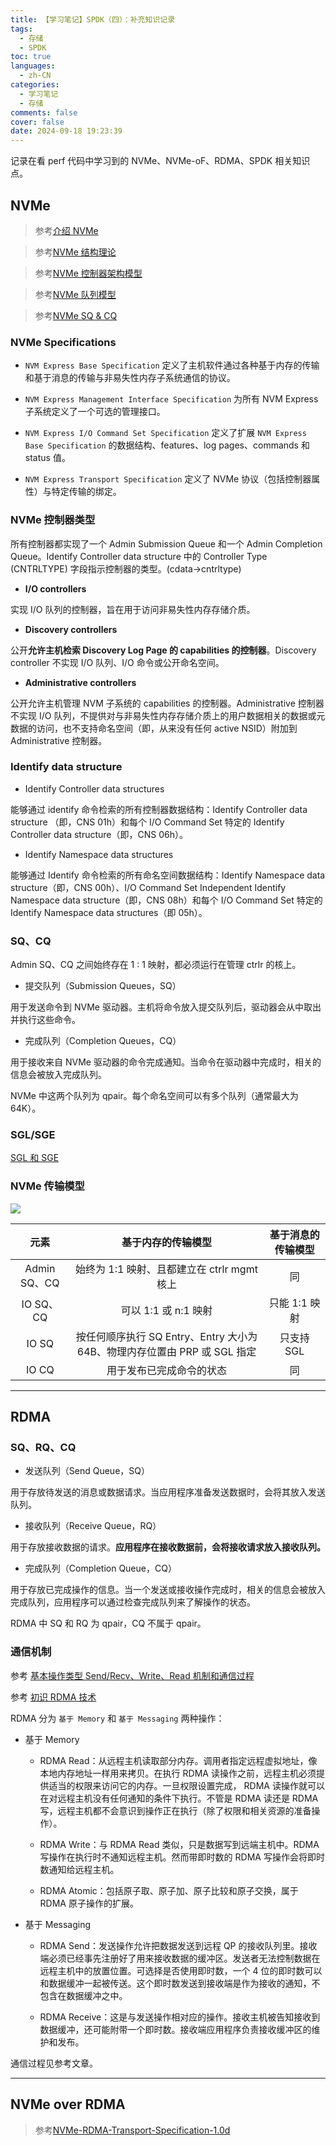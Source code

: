 ```yaml
---
title: 【学习笔记】SPDK（四）：补充知识记录
tags:
  - 存储
  - SPDK
toc: true
languages:
  - zh-CN
categories:
  - 学习笔记
  - 存储
comments: false
cover: false
date: 2024-09-18 19:23:39
---
```


记录在看 perf 代码中学习到的 NVMe、NVMe-oF、RDMA、SPDK 相关知识点。

<!-- more -->

## NVMe

> 参考[介绍 NVMe](https://blog.csdn.net/BGONE/article/details/123467570)  

> 参考[NVMe 结构理论](https://blog.csdn.net/BGONE/article/details/125322755)

> 参考[NVMe 控制器架构模型](https://blog.csdn.net/BGONE/article/details/125341437)

> 参考[NVMe 队列模型](https://blog.csdn.net/BGONE/article/details/125355414)

> 参考[NVMe SQ & CQ](https://datongfirmware.blogspot.com/2021/11/nvm-express-nvme-overview.html)

### NVMe Specifications

* `NVM Express Base Specification` 定义了主机软件通过各种基于内存的传输和基于消息的传输与非易失性内存子系统通信的协议。

* `NVM Express Management Interface Specification` 为所有 NVM Express 子系统定义了一个可选的管理接口。

* `NVM Express I/O Command Set Specification` 定义了扩展 `NVM Express Base Specification` 的数据结构、features、log pages、commands 和 status 值。

* `NVM Express Transport Specification` 定义了 NVMe 协议（包括控制器属性）与特定传输的绑定。

### NVMe 控制器类型

所有控制器都实现了一个 Admin Submission Queue 和一个 Admin Completion Queue。Identify Controller data structure 中的 Controller Type (CNTRLTYPE) 字段指示控制器的类型。(cdata->cntrltype)

* **I/O controllers**

实现 I/O 队列的控制器，旨在用于访问非易失性内存存储介质。

* **Discovery controllers**

公开**允许主机检索 Discovery Log Page 的 capabilities 的控制器**。Discovery controller 不实现 I/O 队列、I/O 命令或公开命名空间。

* **Administrative controllers**

公开允许主机管理 NVM 子系统的 capabilities 的控制器。Administrative 控制器不实现 I/O 队列，不提供对与非易失性内存存储介质上的用户数据相关的数据或元数据的访问，也不支持命名空间（即，从来没有任何 active NSID）附加到 Administrative 控制器。

### Identify data structure

* Identify Controller data structures

能够通过 identify 命令检索的所有控制器数据结构：Identify Controller data structure （即，CNS 01h）和每个 I/O Command Set 特定的 Identify Controller data structure（即，CNS 06h）。

* Identify Namespace data structures

能够通过 Identify 命令检索的所有命名空间数据结构：Identify Namespace data structure（即，CNS 00h）、I/O Command Set Independent Identify Namespace data structure（即，CNS 08h）和每个 I/O Command Set 特定的 Identify Namespace data structures（即 05h）。

### SQ、CQ

Admin SQ、CQ 之间始终存在 1 : 1 映射，都必须运行在管理 ctrlr 的核上。

* 提交队列（Submission Queues，SQ）

用于发送命令到 NVMe 驱动器。主机将命令放入提交队列后，驱动器会从中取出并执行这些命令。

* 完成队列（Completion Queues，CQ）

用于接收来自 NVMe 驱动器的命令完成通知。当命令在驱动器中完成时，相关的信息会被放入完成队列。

NVMe 中这两个队列为 qpair。每个命名空间可以有多个队列（通常最大为 64K）。

### SGL/SGE

[SGL 和 SGE](https://zhuanlan.zhihu.com/p/55142568)

### NVMe 传输模型

![](https://cdn.jsdelivr.net/gh/CS0522/CSBlog/source/_posts/n-spdk-04/nvme-transport-models.png)


| 元素 | 基于内存的传输模型 | 基于消息的传输模型 |
| :--: | :--: | :--: |
| Admin SQ、CQ | 始终为 1:1 映射、且都建立在 ctrlr mgmt 核上 | 同 |
| IO SQ、CQ | 可以 1:1 或 n:1 映射 | 只能 1:1 映射 |
| IO SQ | 按任何顺序执行 SQ Entry、Entry 大小为 64B、物理内存位置由 PRP 或 SGL 指定 | 只支持 SGL |
| IO CQ | 用于发布已完成命令的状态 | 同 |

---

## RDMA

### SQ、RQ、CQ

* 发送队列（Send Queue，SQ）

用于存放待发送的消息或数据请求。当应用程序准备发送数据时，会将其放入发送队列。

* 接收队列（Receive Queue，RQ）

用于存放接收数据的请求。**应用程序在接收数据前，会将接收请求放入接收队列。**

* 完成队列（Completion Queue，CQ）

用于存放已完成操作的信息。当一个发送或接收操作完成时，相关的信息会被放入完成队列，应用程序可以通过检查完成队列来了解操作的状态。

RDMA 中 SQ 和 RQ 为 qpair，CQ 不属于 qpair。

### 通信机制

参考 [基本操作类型 Send/Recv、Write、Read 机制和通信过程](https://blog.csdn.net/lianghuaju/article/details/140240461)

参考 [初识 RDMA 技术](https://zhuanlan.zhihu.com/p/649468433)

RDMA 分为 `基于 Memory` 和 `基于 Messaging` 两种操作：

* 基于 Memory

    * RDMA Read：从远程主机读取部分内存。调用者指定远程虚拟地址，像本地内存地址一样用来拷贝。在执行 RDMA 读操作之前，远程主机必须提供适当的权限来访问它的内存。一旦权限设置完成， RDMA 读操作就可以在对远程主机没有任何通知的条件下执行。不管是 RDMA 读还是 RDMA 写，远程主机都不会意识到操作正在执行（除了权限和相关资源的准备操作）。

    * RDMA Write：与 RDMA Read 类似，只是数据写到远端主机中。RDMA 写操作在执行时不通知远程主机。然而带即时数的 RDMA 写操作会将即时数通知给远程主机。

    * RDMA Atomic：包括原子取、原子加、原子比较和原子交换，属于 RDMA 原子操作的扩展。

* 基于 Messaging

    * RDMA Send：发送操作允许把数据发送到远程 QP 的接收队列里。接收端必须已经事先注册好了用来接收数据的缓冲区。发送者无法控制数据在远程主机中的放置位置。可选择是否使用即时数，一个 4 位的即时数可以和数据缓冲一起被传送。这个即时数发送到接收端是作为接收的通知，不包含在数据缓冲之中。
    
    * RDMA Receive：这是与发送操作相对应的操作。接收主机被告知接收到数据缓冲，还可能附带一个即时数。接收端应用程序负责接收缓冲区的维护和发布。

通信过程见参考文章。

---

## NVMe over RDMA

> 参考[NVMe-RDMA-Transport-Specification-1.0d](https://nvmexpress.org/wp-content/uploads/NVM-Express-RDMA-Transport-Specification-1.0d-2024.07.01-Ratified.pdf)

